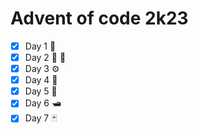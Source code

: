 # Advent of code 2k23

* [X] Day 1 :rocket:
* [X] Day 2 :large_blue_diamond: :large_orange_diamond:
* [X] Day 3 :gear:
* [X] Day 4 :flower_playing_cards:
* [X] Day 5 :seedling:
* [X] Day 6 :motor_boat:
* [X] Day 7 :black_joker:
